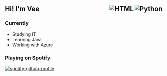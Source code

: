 
## Hi! I'm Vee   <img align="right" src="https://img.shields.io/badge/Python-14354C?style=for-the-badge&logo=python&logoColor=white" alt="Python" /><img align="right" src="https://img.shields.io/badge/HTML5-E34F26?style=for-the-badge&logo=html5&logoColor=white" alt="HTML" />


### Currently
- Studying IT
- Learning Java
- Working with Azure

### Playing on Spotify
[![spotify-github-profile](https://spotify-github-profile.vercel.app/api/view?uid=18s4bz9f7vrjj7q68ks2oaqg0&cover_image=true&theme=natemoo-re&bar_color=53b14f&bar_color_cover=true)](https://spotify-github-profile.vercel.app/api/view?uid=18s4bz9f7vrjj7q68ks2oaqg0&redirect=true)
